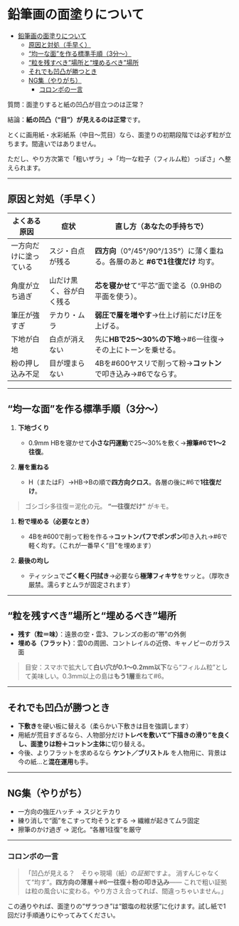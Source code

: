 # 鉛筆画の面塗りについて

- [鉛筆画の面塗りについて](#鉛筆画の面塗りについて)
  - [原因と対処（手早く）](#原因と対処手早く)
  - [“均一な面”を作る標準手順（3分～）](#均一な面を作る標準手順3分)
  - [“粒を残すべき”場所と“埋めるべき”場所](#粒を残すべき場所と埋めるべき場所)
  - [それでも凹凸が勝つとき](#それでも凹凸が勝つとき)
  - [NG集（やりがち）](#ng集やりがち)
    - [コロンボの一言](#コロンボの一言)

質問：面塗りすると紙の凹凸が目立つのは正常？

結論：**紙の凹凸（“目”）が見えるのは正常**です。

とくに画用紙・水彩紙系（中目～荒目）なら、面塗りの初期段階では必ず粒が立ちます。間違いではありません。

ただし、やり方次第で「粗いザラ」→「均一な粒子（フィルム粒）っぽさ」へ整えられます。

---

## 原因と対処（手早く）

| よくある原因      | 症状           | 直し方（あなたの手持ちで）                                           |
| ----------- | ------------ | ------------------------------------------------------- |
| 一方向だけに塗っている | スジ・白点が残る     | **四方向**（0°/45°/90°/135°）に薄く重ねる。各層のあと **#6で1往復だけ** 均す。 |
| 角度が立ち過ぎ     | 山だけ黒く、谷が白く残る | **芯を寝かせ**て“平芯”面で塗る（0.9HBの平面を使う）。                        |
| 筆圧が強すぎ      | テカり・ムラ       | **弱圧で層を増やす**→仕上げ前にだけ圧を上げる。                              |
| 下地が白地       | 白点が消えない      | 先に**HBで25～30%の下地**→#6一往復→その上にトーンを乗せる。                   |
| 粉の押し込み不足    | 目が埋まらない      | 4Bを#600ヤスリで削って粉→**コットン**で叩き込み→#6でならす。                   |

---

## “均一な面”を作る標準手順（3分～）

1. **下地づくり**
   - 0.9mm HBを寝かせて**小さな円運動**で25～30%を敷く→**擦筆#6で1～2往復**。

2. **層を重ねる**
   - H（またはF）→HB→Bの順で**四方向クロス**。各層の後に#6で**1往復だけ**。

> ゴシゴシ多往復＝泥化の元。 **“一往復だけ”** がキモ。

1. **粉で埋める（必要なとき）**
   - 4Bを#600で削って粉を作る→**コットンパフでポンポン**叩き入れ→#6で軽く均す。（これが一番早く“目”を埋めます）

2. **最後の均し**
   - ティッシュで**ごく軽く円拭き**→必要なら**極薄フィキサ**をサッと。（厚吹き厳禁。濡らすとムラが固定されます）

---

## “粒を残すべき”場所と“埋めるべき”場所

- **残す（粒＝味）**：遠景の空・雲3、フレンズの影の“帯”の外側
- **埋める（フラット）**：雲0の周囲、コントレイルの近傍、キャノピーのガラス面

> 目安：スマホで拡大して**白い穴が0.1～0.2mm以下**なら“フィルム粒”として美味しい。0.3mm以上の島は**もう1層**重ねて#6。

---

## それでも凹凸が勝つとき

- **下敷き**を硬い板に替える（柔らかい下敷きは目を強調します）
- 用紙が荒目すぎるなら、人物部分だけ**トレペを敷いて“下描きの滑り”を良くし、面塗りは粉＋コットン主体**に切り替える。
- 今後、よりフラットを求めるなら **ケント／ブリストル** を人物用に、背景は今の紙…と**混在運用**も手。

---

## NG集（やりがち）

- 一方向の強圧ハッチ → スジとテカり
- 練り消しで“面”をこすって均そうとする → 繊維が起きてムラ固定
- 擦筆のかけ過ぎ → 泥化。“各層1往復”を厳守

---

### コロンボの一言

> 「凹凸が見える？　そりゃ現場（紙）の*証拠*ですよ。
> 消すんじゃなくて“均す”。**四方向の薄層＋#6一往復＋粉の叩き込み**――
> これで粗い証拠は粒の風合いに変わる。やり方さえ合ってれば、間違っちゃいません。」

この通りやれば、面塗りの“ザラつき”は“銀塩の粒状感”に化けます。試し紙で1回だけ手順通りにやってみてください。
